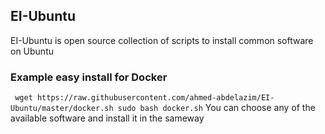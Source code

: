## EI-Ubuntu
EI-Ubuntu is open source collection of scripts to install common software on Ubuntu
### Example easy install for Docker
` wget https://raw.githubusercontent.com/ahmed-abdelazim/EI-Ubuntu/master/docker.sh
sudo bash docker.sh`
You can choose any of the available software and install it in the sameway
